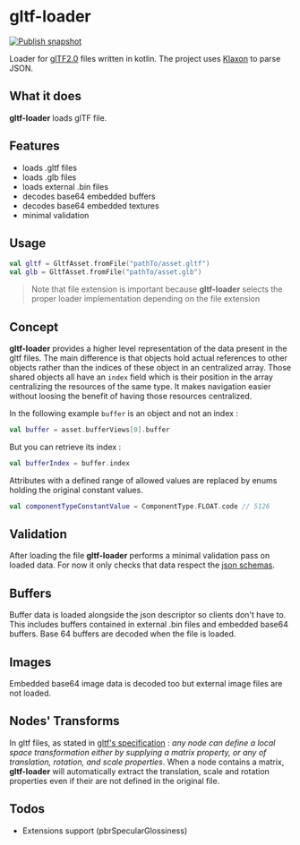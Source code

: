 # gltf-loader

[![Publish snapshot](https://github.com/minigdx/gltf-loader/actions/workflows/publish-snapshot.yml/badge.svg)](https://github.com/minigdx/gltf-loader/actions/workflows/publish-snapshot.yml)

Loader for [glTF2.0](https://github.com/KhronosGroup/glTF) files written in kotlin. 
The project uses [Klaxon](https://github.com/cbeust/klaxon) to parse JSON.


## What it does

**gltf-loader** loads glTF file. 

## Features

- loads .gltf files
- loads .glb files
- loads external .bin files
- decodes base64 embedded buffers
- decodes base64 embedded textures
- minimal validation

## Usage

```kotlin
val gltf = GltfAsset.fromFile("pathTo/asset.gltf")
val glb = GltfAsset.fromFile("pathTo/asset.glb")
```

> Note that file extension is important because **gltf-loader** selects the proper loader implementation 
> depending on the file extension

## Concept

**gltf-loader** provides a higher level representation of the data present in the gltf files. The main difference is 
that objects hold actual references to other objects rather than the indices of these object in an centralized array.
Those shared objects all have an `index` field which is their position in the array centralizing the resources of the 
same type. It makes navigation easier without loosing the benefit of having those resources centralized.

In the following example `buffer` is an object and not an index :

```kotlin
val buffer = asset.bufferViews[0].buffer
```

But you can retrieve its index :

```kotlin
val bufferIndex = buffer.index
```

Attributes with a defined range of allowed values are replaced by enums holding the original constant values.

```kotlin
val componentTypeConstantValue = ComponentType.FLOAT.code // 5126 
```

## Validation

After loading the file **gltf-loader** performs a minimal validation pass on loaded data. For now it only checks
that data respect the [json schemas](https://github.com/KhronosGroup/glTF/tree/master/specification/2.0/schema).

## Buffers

Buffer data is loaded alongside the json descriptor so clients don't have to. This includes buffers contained
in external .bin files and embedded base64 buffers. Base 64 buffers are decoded when the file is loaded.

## Images 

Embedded base64 image data is decoded too but external image files are not loaded.

## Nodes' Transforms

In gltf files, as stated in [gltf's specification](https://github.com/KhronosGroup/glTF/blob/master/specification/2.0/README.md#transformations) 
: *any node can define a local space transformation either by supplying a  matrix property, or any of translation, rotation, and scale properties*. 
When a node contains a matrix, **gltf-loader** will automatically extract the translation, scale and rotation properties even if their are not defined
in the original file.

## Todos

* Extensions support (pbrSpecularGlossiness)

